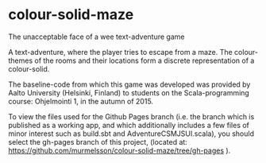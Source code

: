 # colour-solid-maze
The unacceptable face of a wee text-adventure game

A text-adventure, where the player tries to escape from a maze. The colour-themes of the rooms and their locations form a discrete representation of a colour-solid.

The baseline-code from which this game was developed was provided by Aalto University (Helsinki, Finland) to students on the Scala-programming course: Ohjelmointi 1, in the autumn of 2015.

To view the files used for the Github Pages branch (i.e. the branch which is published as a working app, and which additionally includes a few files of minor interest such as build.sbt and AdventureCSMJSUI.scala), you should select the gh-pages branch of this project, (located at: https://github.com/murmelsson/colour-solid-maze/tree/gh-pages ).

